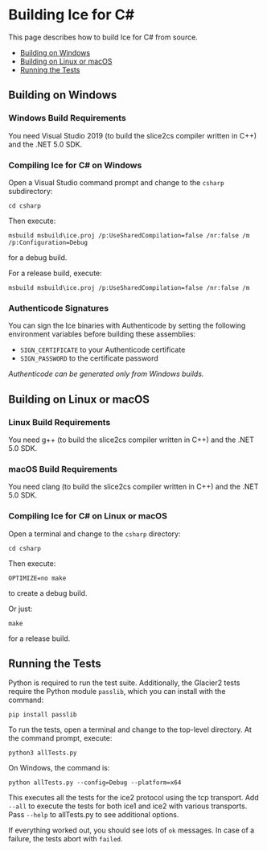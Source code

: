 # Building Ice for C#

This page describes how to build Ice for C# from source.

* [Building on Windows](#building-on-windows)
* [Building on Linux or macOS](#building-on-linux-or-macos)
* [Running the Tests](#running-the-tests)

## Building on Windows
### Windows Build Requirements

You need Visual Studio 2019 (to build the slice2cs compiler written in C++) and the .NET 5.0 SDK.

### Compiling Ice for C# on Windows
Open a Visual Studio command prompt and change to the `csharp` subdirectory:
```
cd csharp
```

Then execute:
```
msbuild msbuild\ice.proj /p:UseSharedCompilation=false /nr:false /m /p:Configuration=Debug
```
for a debug build.

For a release build, execute:
```
msbuild msbuild\ice.proj /p:UseSharedCompilation=false /nr:false /m
```

### Authenticode Signatures

You can sign the Ice binaries with Authenticode by setting the following environment variables before building these
assemblies:
 - `SIGN_CERTIFICATE` to your Authenticode certificate
 - `SIGN_PASSWORD` to the certificate password

*Authenticode can be generated only from Windows builds.*

## Building on Linux or macOS
### Linux Build Requirements
You need g++ (to build the slice2cs compiler written in C++) and the .NET 5.0 SDK.

### macOS Build Requirements
You need clang (to build the slice2cs compiler written in C++) and the .NET 5.0 SDK.

### Compiling Ice for C# on Linux or macOS

Open a terminal and change to the `csharp` directory:
```
cd csharp
```

Then execute:
```
OPTIMIZE=no make
```
to create a debug build.

Or just:

```
make
```
for a release build.

## Running the Tests

Python is required to run the test suite. Additionally, the Glacier2 tests require the Python module `passlib`, which
you can install with the command:
```
pip install passlib
```

To run the tests, open a terminal and change to the top-level directory. At the command prompt, execute:
```
python3 allTests.py
```

On Windows, the command is:
```
python allTests.py --config=Debug --platform=x64
```

This executes all the tests for the ice2 protocol using the tcp transport. Add `--all` to execute the tests for both
ice1 and ice2 with various transports. Pass `--help` to allTests.py to see additional options.

If everything worked out, you should see lots of `ok` messages. In case of a failure, the tests abort with `failed`.
